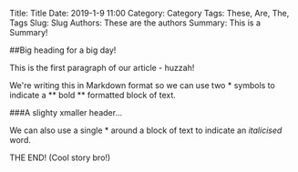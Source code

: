 Title: Title 
Date: 2019-1-9 11:00 
Category: Category 
Tags: These, Are, The, Tags 
Slug: Slug 
Authors: These are the authors 
Summary: This is a Summary!

##Big heading for a big day!  

This is the first paragraph of our article - huzzah!  

We're writing this in Markdown format so we can use two * symbols to indicate a ** bold ** formatted block of text.  

###A slighty xmaller header...  

We can also use a single * around a block of text to indicate an *italicised* word.  

THE END! (Cool story bro!)
